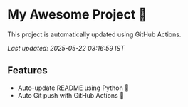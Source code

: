# My Awesome Project 🚀

This project is automatically updated using GitHub Actions.

_Last updated: 2025-05-22 03:16:59 IST_

## Features
- Auto-update README using Python 🐍
- Auto Git push with GitHub Actions 🤖
